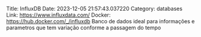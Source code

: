 Title: InfluxDB
Date: 2023-12-05 21:57:43.037220
Category: databases
Link: https://www.influxdata.com/
Docker: https://hub.docker.com/_/influxdb
Banco de dados ideal para informações e parametros que tem variação conforme a passagem do tempo
